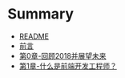 # Summary

* [README](README.md)
* [前言](overview.md)
* [第0章-回顾2018并展望未来](recap-of-2018.md)
* [第1章-什么是前端开发工程师？](what-is-a-front-end-developer.md)



